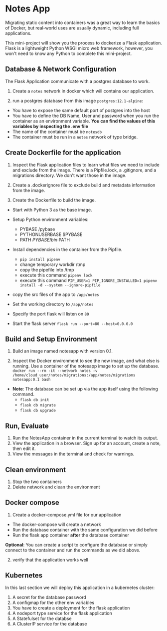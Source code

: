 # Notes App

Migrating static content into containers was a great way to learn the basics of Docker, but real-world uses are usually dynamic, including full applications.

This mini-project will show you the process to dockerize a Flask application. Flask is a lightweight Python WSGI micro web framework, however, you won't need to know any Python to complete this mini-project.


## Database & Network Configuration

The Flask Application communicate with a postgres database to work.

1. Create a `notes` network in docker which will contains our application.

2. run a postgres database from this image `postgres:12.1-alpine`:
  - You have to expose the same default port of postgres into the host
  - You have to define the DB Name, User and password when you run the container as an environment variable. **You can find the values of this variables by inspecting the .env file**
  - The name of the container must be `notesdb` 
  - The container must be run in a `notes` network of type bridge.

## Create Dockerfile for the application

1. Inspect the Flask application files to learn what files we need to include and exclude from the image. There is a Pipfile.lock, a .gitignore, and a migrations directory. We don't want those in the image.

2. Create a .dockerignore file to exclude build and metadata information from the image.

3. Create the Dockerfile to build the image.

  - Start with Python 3 as the base image.
  - Setup Python environment variables:
    - PYBASE /pybase
    - PYTHONUSERBASE $PYBASE
    - PATH $PYBASE/bin:$PATH
  - Install dependencies in the container from the Pipfile.
    - `pip install pipenv`
    - change temporary workdir /tmp
    - copy the pipefile into /tmp
    - execute this command `pipenv lock`
    - execute this command `PIP_USER=1 PIP_IGNORE_INSTALLED=1 pipenv install -d --system --ignore-pipfile`

  - copy the src files of the app to `/app/notes`
  - Set the working directory to `/app/notes`
  - Specify the port flask will listen on `80`
  - Start the flask server `flask run --port=80 --host=0.0.0.0` 

## Build and Setup Environment

1. Build an image named notesapp with version 0.1.

2. Inspect the Docker environment to see the new image, and what else is running.
Use a container of the notesapp image to set up the database.
`docker run --rm -it --network notes -v /home/cloud_user/notes/migrations:/app/notes/migrations notesapp:0.1 bash`
- **Note**: The database can be set up via the app itself using the following command.
  - `flask db init`
  - `flask db migrate`
  - `flask db upgrade`

## Run, Evaluate

1. Run the NotesApp container in the current terminal to watch its output.
2. View the application in a browser. Sign up for an account, create a note, then edit it.
3. View the messages in the terminal and check for warnings.

## Clean environment

1. Stop the two containers
2. Delete network and clean the environment


## Docker compose 

1. Create a docker-compose.yml file for our application
  - The docker-compose will create a network 
  - Run the database container with the same configuration we did before
  - Run the flask app container **after** the database container

**Optional**: You can create a script to configure the database or simply connect to the container and run the commands as we did above.

2. verify that the application works well 


## Kubernetes

In this last section we will deploy this application in a kubernetes cluster:

1. A secret for the database password
2. A configmap for the other env variables
3. You have to create a deployment for the flask application
4. A nodeport type service for the flask application
5. A Statefulset for the databse
6. A ClusterIP service for the database
